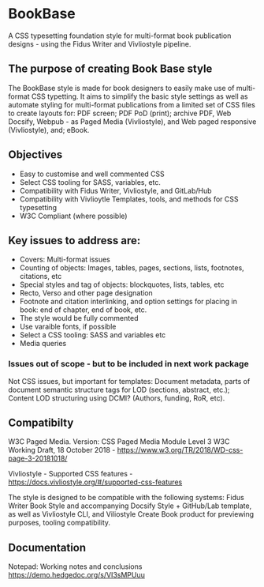 # BookBase

A CSS typesetting foundation style for multi-format book publication designs - using the Fidus Writer and Vivliostyle pipeline.

## The purpose of creating Book Base style

The BookBase style is made for book designers to easily make use of multi-format CSS typetting. It aims to simplify the basic style settings as well as automate styling for multi-format publications from a limited set of CSS files to create layouts for: PDF screen; PDF PoD (print); archive PDF, Web Docsify, Webpub - as Paged Media (Vivliostyle), and Web paged responsive (Vivliostyle), and; eBook.

## Objectives

  - Easy to customise and well commented CSS
  - Select CSS tooling for SASS, variables, etc.
  - Compatibility with Fidus Writer, Vivliostyle, and GitLab/Hub
  - Compatibility with Vivlioytle Templates, tools, and methods for CSS typesetting
  - W3C Compliant (where possible)

## Key issues to address are:
 
  - Covers: Multi-format issues
  - Counting of objects: Images, tables, pages, sections, lists, footnotes, citations, etc
  - Special styles and tag of objects: blockquotes, lists, tables, etc
  - Recto, Verso and other page designation
  - Footnote and citation interlinking, and option settings for placing in book: end of chapter, end of book, etc.
  - The style would be fully commented
  - Use varaible fonts, if possible
  - Select a CSS tooling: SASS and variables etc
  - Media queries

### Issues out of scope - but to be included in next work package

Not CSS issues, but important for templates: Document metadata, parts of document semantic structure tags for LOD (sections, abstract, etc.); Content LOD structuring using DCMI? (Authors, funding, RoR, etc).
  
## Compatibilty

W3C Paged Media. Version: CSS Paged Media Module Level 3 W3C Working Draft, 18 October 2018 - https://www.w3.org/TR/2018/WD-css-page-3-20181018/

Vivliostyle - Supported CSS features - https://docs.vivliostyle.org/#/supported-css-features

The style is designed to be compatible with the following systems: Fidus Writer Book Style and accompanying Docsify Style + GitHub/Lab template, as well as Vivliostyle CLI, and Viliostyle Create Book product for previewing purposes, tooling compatibility.

## Documentation

Notepad: Working notes and conclusions https://demo.hedgedoc.org/s/VI3sMPUuu





